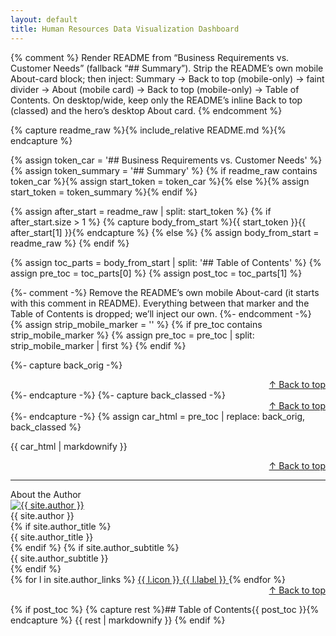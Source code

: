 ```yaml
---
layout: default
title: Human Resources Data Visualization Dashboard
---
```


{% comment %}
Render README from “Business Requirements vs. Customer Needs” (fallback “## Summary”).
Strip the README’s own mobile About-card block; then inject:
  Summary → Back to top (mobile-only) → faint divider → About (mobile card) → Back to top (mobile-only) → Table of Contents.
On desktop/wide, keep only the README’s inline Back to top (classed) and the hero’s desktop About card.
{% endcomment %}

{% capture readme_raw %}{% include_relative README.md %}{% endcapture %}

{% assign token_car = '## Business Requirements vs. Customer Needs' %}
{% assign token_summary = '## Summary' %}
{% if readme_raw contains token_car %}{% assign start_token = token_car %}{% else %}{% assign start_token = token_summary %}{% endif %}

{% assign after_start = readme_raw | split: start_token %}
{% if after_start.size > 1 %}
  {% capture body_from_start %}{{ start_token }}{{ after_start[1] }}{% endcapture %}
{% else %}
  {% assign body_from_start = readme_raw %}
{% endif %}

{% assign toc_parts = body_from_start | split: '## Table of Contents' %}
{% assign pre_toc = toc_parts[0] %}
{% assign post_toc = toc_parts[1] %}

{%- comment -%}
Remove the README’s own mobile About-card (it starts with this comment in README).
Everything between that marker and the Table of Contents is dropped; we’ll inject our own.
{%- endcomment -%}
{% assign strip_mobile_marker = '<!-- ===== Mobile-only Author Card injected AFTER the story section ===== -->' %}
{% if pre_toc contains strip_mobile_marker %}
  {% assign pre_toc = pre_toc | split: strip_mobile_marker | first %}
{% endif %}

{%- capture back_orig -%}<div align="right"><a href="#site-top">↑ Back to top</a></div>{%- endcapture -%}
{%- capture back_classed -%}<div class="car-backlink" align="right"><a href="#site-top">↑ Back to top</a></div>{%- endcapture -%}
{% assign car_html = pre_toc | replace: back_orig, back_classed %}

{{ car_html | markdownify }}

<!-- Mobile/compact-only: Back to top BETWEEN Summary and About -->
<div class="backlink--injected" align="right"><a href="#site-top">↑ Back to top</a></div>
<hr class="m-divider" />

<!-- Mobile/compact-only About the Author -->
<div class="author-card author-card--mobile">
  <div class="author-card__heading">About the Author</div>

  <a href="{{ site.author_photo }}" target="_blank" rel="noopener">
    <img class="author-card__photo" src="{{ site.author_photo }}" alt="{{ site.author }}">
  </a>

  <div class="author-card__name">{{ site.author }}</div>
  {% if site.author_title %}<div class="author-card__title">{{ site.author_title }}</div>{% endif %}
  {% if site.author_subtitle %}<div class="author-card__subtitle">{{ site.author_subtitle }}</div>{% endif %}

  <div class="author-card__links">
    {% for l in site.author_links %}
      <a class="author-card__btn" href="{{ l.url | escape }}" target="_blank" rel="noopener noreferrer">
        {{ l.icon }} {{ l.label }}
      </a>
    {% endfor %}
  </div>
</div>

<!-- Mobile/compact-only: Back to top AFTER About -->
<div class="backlink--after-author" align="right"><a href="#site-top">↑ Back to top</a></div>

{% if post_toc %}
  {% capture rest %}## Table of Contents{{ post_toc }}{% endcapture %}
  {{ rest | markdownify }}
{% endif %}


